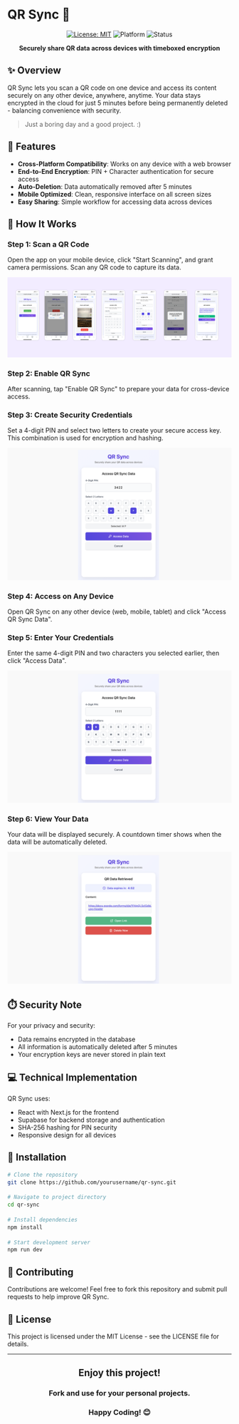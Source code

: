 # QR Sync 🔄

<div align="center">

[![License: MIT](https://img.shields.io/badge/License-MIT-blue.svg)](https://opensource.org/licenses/MIT)
![Platform](https://img.shields.io/badge/platform-Web%20%7C%20Mobile-brightgreen)
![Status](https://img.shields.io/badge/status-Active-success)

**Securely share QR data across devices with timeboxed encryption**

</div>

## ✨ Overview 

QR Sync lets you scan a QR code on one device and access its content securely on any other device, anywhere, anytime. Your data stays encrypted in the cloud for just 5 minutes before being permanently deleted - balancing convenience with security.

> Just a boring day and a good project. :)

## 🚀 Features

- **Cross-Platform Compatibility**: Works on any device with a web browser
- **End-to-End Encryption**: PIN + Character authentication for secure access
- **Auto-Deletion**: Data automatically removed after 5 minutes
- **Mobile Optimized**: Clean, responsive interface on all screen sizes
- **Easy Sharing**: Simple workflow for accessing data across devices

## 📱 How It Works

### Step 1: Scan a QR Code
Open the app on your mobile device, click "Start Scanning", and grant camera permissions. Scan any QR code to capture its data.

![QR Sync on Mobile](assets/qrsync-mobile.png)

### Step 2: Enable QR Sync
After scanning, tap "Enable QR Sync" to prepare your data for cross-device access.

### Step 3: Create Security Credentials
Set a 4-digit PIN and select two letters to create your secure access key. This combination is used for encryption and hashing.

![Security Setup](assets/image.png)

### Step 4: Access on Any Device
Open QR Sync on any other device (web, mobile, tablet) and click "Access QR Sync Data".

### Step 5: Enter Your Credentials
Enter the same 4-digit PIN and two characters you selected earlier, then click "Access Data".

![Access Data](assets/image-1.png)

### Step 6: View Your Data
Your data will be displayed securely. A countdown timer shows when the data will be automatically deleted.

![View Data](assets/image-2.png)

## ⏱️ Security Note

For your privacy and security:
- Data remains encrypted in the database
- All information is automatically deleted after 5 minutes
- Your encryption keys are never stored in plain text

## 💻 Technical Implementation

QR Sync uses:
- React with Next.js for the frontend
- Supabase for backend storage and authentication
- SHA-256 hashing for PIN security
- Responsive design for all devices

## 🔧 Installation

```bash
# Clone the repository
git clone https://github.com/yourusername/qr-sync.git

# Navigate to project directory
cd qr-sync

# Install dependencies
npm install

# Start development server
npm run dev
```

## 🤝 Contributing

Contributions are welcome! Feel free to fork this repository and submit pull requests to help improve QR Sync.

## 📄 License

This project is licensed under the MIT License - see the LICENSE file for details.

---

<div align="center">

## Enjoy this project! 
### Fork and use for your personal projects.
### Happy Coding! 😊

</div>